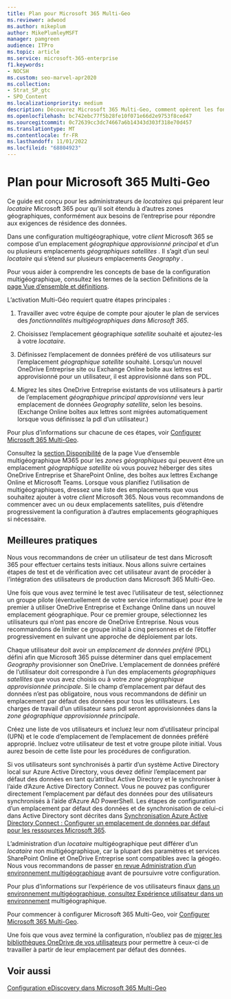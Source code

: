 ```yaml
---
title: Plan pour Microsoft 365 Multi-Geo
ms.reviewer: adwood
ms.author: mikeplum
author: MikePlumleyMSFT
manager: pamgreen
audience: ITPro
ms.topic: article
ms.service: microsoft-365-enterprise
f1.keywords:
- NOCSH
ms.custom: seo-marvel-apr2020
ms.collection:
- Strat_SP_gtc
- SPO_Content
ms.localizationpriority: medium
description: Découvrez Microsoft 365 Multi-Geo, comment opèrent les fonctionnalités multigéographiques et les emplacements géographiques disponibles pour le stockage de données.
ms.openlocfilehash: bc742ebc77f5b28fe10f071e66d2e9753f8ced47
ms.sourcegitcommit: 0c72639cc3dc74667a6b14343d303f318e70d457
ms.translationtype: MT
ms.contentlocale: fr-FR
ms.lasthandoff: 11/01/2022
ms.locfileid: "68804923"
---
```

# <a name="plan-for-microsoft-365-multi-geo"></a>Plan pour Microsoft 365 Multi-Geo

Ce guide est conçu pour les administrateurs de _locataires_ qui préparent leur _locataire_ Microsoft 365 pour qu’il soit étendu à d’autres zones géographiques, conformément aux besoins de l’entreprise pour répondre aux exigences de résidence des données.

Dans une configuration multigéographique, votre _client_ Microsoft 365 se compose d’un emplacement _géographique approvisionné principal_ et d’un ou plusieurs emplacements _géographiques satellites_ . Il s’agit d’un seul _locataire_ qui s’étend sur plusieurs emplacements _Geography_ .

Pour vous aider à comprendre les concepts de base de la configuration multigéographique, consultez les termes de la section Définitions de la [page Vue d’ensemble et définitions](m365-dr-overview.md).

L’activation Multi-Géo requiert quatre étapes principales :

1. Travailler avec votre équipe de compte pour ajouter le plan de services des _fonctionnalités multigéographiques dans Microsoft 365_.

2. Choisissez l’emplacement géographique _satellite_ souhaité et ajoutez-les à votre _locataire_.

3. Définissez l’emplacement de données préféré de vos utilisateurs sur l’emplacement _géographique satellite_ souhaité. Lorsqu’un nouvel OneDrive Entreprise site ou Exchange Online boîte aux lettres est approvisionné pour un utilisateur, il est approvisionné dans son PDL.

4. Migrez les sites OneDrive Entreprise existants de vos utilisateurs à partir de l’emplacement _géographique principal approvisionné_ vers leur emplacement de données _Geography satellite_, selon les besoins. (Exchange Online boîtes aux lettres sont migrées automatiquement lorsque vous définissez la pdl d’un utilisateur.)

Pour plus d’informations sur chacune de ces étapes, voir [Configurer Microsoft 365 Multi-Geo](multi-geo-tenant-configuration.md).

Consultez la [section Disponibilité](microsoft-365-multi-geo.md#microsoft-365-multi-geo-availability) de la page Vue d’ensemble multigéographique M365 pour les _zones géographiques_ qui peuvent être un emplacement _géographique satellite_ où vous pouvez héberger des sites OneDrive Entreprise et SharePoint Online, des boîtes aux lettres Exchange Online et Microsoft Teams. Lorsque vous planifiez l’utilisation de multigéographiques, dressez une liste des emplacements que vous souhaitez ajouter à votre _client_ Microsoft 365. Nous vous recommandons de commencer avec un ou deux emplacements satellites, puis d’étendre progressivement la configuration à d’autres emplacements géographiques si nécessaire.

## <a name="best-practices"></a>Meilleures pratiques

Nous vous recommandons de créer un utilisateur de test dans Microsoft 365 pour effectuer certains tests initiaux. Nous allons suivre certaines étapes de test et de vérification avec cet utilisateur avant de procéder à l’intégration des utilisateurs de production dans Microsoft 365 Multi-Geo.

Une fois que vous avez terminé le test avec l’utilisateur de test, sélectionnez un groupe pilote (éventuellement de votre service informatique) pour être le premier à utiliser OneDrive Entreprise et Exchange Online dans un nouvel emplacement géographique. Pour ce premier groupe, sélectionnez les utilisateurs qui n’ont pas encore de OneDrive Entreprise. Nous vous recommandons de limiter ce groupe initial à cinq personnes et de l’étoffer progressivement en suivant une approche de déploiement par lots.

Chaque utilisateur doit avoir un _emplacement de données préféré_ (PDL) défini afin que Microsoft 365 puisse déterminer dans quel emplacement _Geography_ provisionner son OneDrive. L’emplacement de données préféré de l’utilisateur doit correspondre à l’un des emplacements _géographiques satellites_ que vous avez choisis ou à votre _zone géographique approvisionnée principale_. Si le champ d’emplacement par défaut des données n’est pas obligatoire, nous vous recommandons de définir un emplacement par défaut des données pour tous les utilisateurs. Les charges de travail d’un utilisateur sans pdl seront approvisionnées dans la _zone géographique approvisionnée principale_.

Créez une liste de vos utilisateurs et incluez leur nom d’utilisateur principal (UPN) et le code d’emplacement de l’emplacement de données préféré approprié. Incluez votre utilisateur de test et votre groupe pilote initial. Vous aurez besoin de cette liste pour les procédures de configuration.

Si vos utilisateurs sont synchronisés à partir d’un système Active Directory local sur Azure Active Directory, vous devez définir l’emplacement par défaut des données en tant qu’attribut Active Directory et le synchroniser à l’aide d’Azure Active Directory Connect. Vous ne pouvez pas configurer directement l’emplacement par défaut des données pour des utilisateurs synchronisés à l’aide d’Azure AD PowerShell. Les étapes de configuration d’un emplacement par défaut des données et de synchronisation de celui-ci dans Active Directory sont décrites dans [Synchronisation Azure Active Directory Connect : Configurer un emplacement de données par défaut pour les ressources Microsoft 365](/azure/active-directory/connect/active-directory-aadconnectsync-feature-preferreddatalocation).

L’administration d’un _locataire_ multigéographique peut différer d’un _locataire_ non multigéographique, car la plupart des paramètres et services SharePoint Online et OneDrive Entreprise sont compatibles avec la géogéo. Nous vous recommandons de passer [en revue Administration d’un environnement multigéographique](administering-a-multi-geo-environment.md) avant de poursuivre votre configuration.

Pour plus d’informations sur l’expérience de vos utilisateurs finaux [dans un environnement multigéographique, consultez Expérience utilisateur dans un environnement](multi-geo-user-experience.md) multigéographique.

Pour commencer à configurer Microsoft 365 Multi-Geo, voir [Configurer Microsoft 365 Multi-Geo](multi-geo-tenant-configuration.md).

Une fois que vous avez terminé la configuration, n’oubliez pas de [migrer les bibliothèques OneDrive de vos utilisateurs](move-onedrive-between-geo-locations.md) pour permettre à ceux-ci de travailler à partir de leur emplacement par défaut des données.

## <a name="related-topics"></a>Voir aussi

[Configuration eDiscovery dans Microsoft 365 Multi-Geo](./multi-geo-ediscovery-configuration.md)
